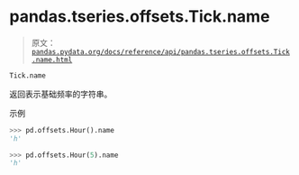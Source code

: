 # pandas.tseries.offsets.Tick.name

> 原文：[`pandas.pydata.org/docs/reference/api/pandas.tseries.offsets.Tick.name.html`](https://pandas.pydata.org/docs/reference/api/pandas.tseries.offsets.Tick.name.html)

```py
Tick.name
```

返回表示基础频率的字符串。

示例

```py
>>> pd.offsets.Hour().name
'h' 
```

```py
>>> pd.offsets.Hour(5).name
'h' 
```
